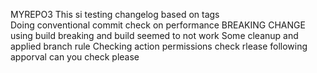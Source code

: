 MYREPO3
This si testing changelog based on tags \
Doing conventional commit
check on performance
BREAKING CHANGE
using build
breaking and build seemed to not work
Some cleanup and applied branch rule
Checking action permissions
check rlease following apporval
can you check please
